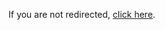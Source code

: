 <!DOCTYPE html>
<html lang="en">
<head>
    <meta charset="UTF-8">
    <meta http-equiv="refresh" content="5;url=https://www.newwebsite.com">
    <title>Redirecting to New Website...</title>
</head>
<body>
    <p>If you are not redirected, <a href="https://www.newwebsite.com">click here</a>.</p>
</body>
</html>
